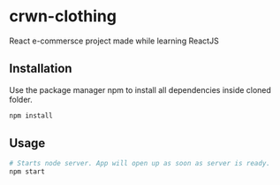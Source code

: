 # crwn-clothing
React e-commersce project made while learning ReactJS
## Installation

Use the package manager npm to install all dependencies inside cloned folder.

```bash
npm install
```
## Usage

```bash
# Starts node server. App will open up as soon as server is ready.
npm start
```
